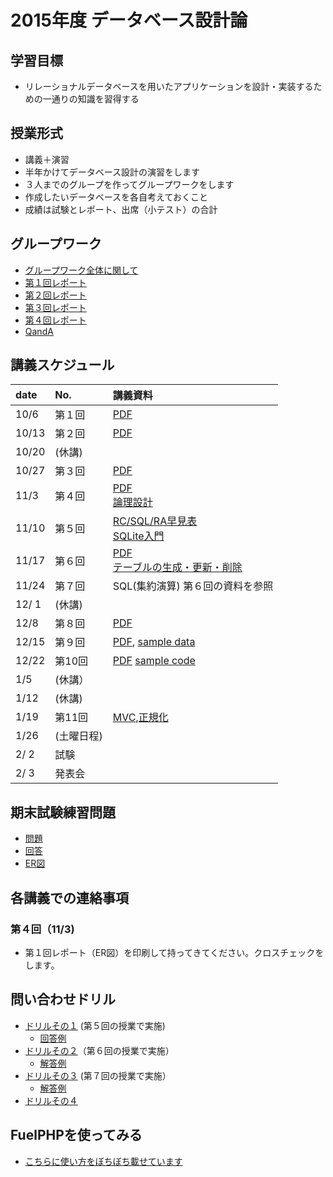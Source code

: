 2015年度 データベース設計論
====

## 学習目標
* リレーショナルデータベースを用いたアプリケーションを設計・実装するための一通りの知識を習得する

## 授業形式
* 講義＋演習
* 半年かけてデータベース設計の演習をします
 * ３人までのグループを作ってグループワークをします
 * 作成したいデータベースを各自考えておくこと
* 成績は試験とレポート、出席（小テスト）の合計

## グループワーク
* [グループワーク全体に関して](groupwork.md)
* [第１回レポート](report_no1.md)
* [第２回レポート](report_no2.md)
* [第３回レポート](report_no3.md)
* [第４回レポート](report_no4.md)
* [QandA](QandA_for_groupwork.md)

## 講義スケジュール

| date  | No. | 講義資料 |
|:------|:----|:--------|
| 10/6  | 第１回 |[PDF](pdf/1st.pdf)|
| 10/13 | 第２回 |[PDF](pdf/2nd.pdf) |
| 10/20 | (休講) | |
| 10/27 | 第３回 |[PDF](pdf/3rd.pdf) |
| 11/3 | 第４回 | [PDF](pdf/4th.pdf) <br> [論理設計](pdf/logical_design.pdf)|
| 11/10 | 第５回 |[RC/SQL/RA早見表](pdf/RC_SQL_RA_part1.pdf) <br> [SQLite入門](pdf/SQLite.pdf)|
| 11/17 | 第６回 |[PDF](pdf/5th.pdf)<br>[テーブルの生成・更新・削除](pdf/create_delete_update_sql.pdf) |
| 11/24 | 第７回 | SQL(集約演算) 第６回の資料を参照|
| 12/ 1 | (休講) | |
| 12/8 | 第８回 | [PDF](pdf/8th.pdf)|
| 12/15 | 第９回 | [PDF](pdf/9th.pdf), [sample data](sample.sql)|
| 12/22 | 第10回 | [PDF](pdf/10th.pdf) [sample code](samples.tar.gz)|
|  1/5  | (休講）| |
|  1/12 | (休講) | |
|  1/19 | 第11回|[MVC](pdf/mvc.pdf),[正規化](pdf/normalization.pdf) |
|  1/26 | (土曜日程) | |
|  2/ 2 | 試験 | |
|  2/ 3 | 発表会 | |

## 期末試験練習問題
* [問題](pdf/exercise.pdf)
* [回答](pdf/exercise_answer.pdf)
 * [ER図](pdf/exercise_ERdiagram.pdf)
## 各講義での連絡事項

### 第４回（11/3)
 * 第１回レポート（ER図）を印刷して持ってきてください。クロスチェックをします。

## 問い合わせドリル
* [ドリルその１](query_drill_1.md) (第５回の授業で実施)
  * [回答例](pdf/4th_answers.pdf)
* [ドリルその２](query_drill_2.md)（第６回の授業で実施）
  * [解答例](pdf/5th_answers.pdf)
* [ドリルその３](query_drill_3.md) (第７回の授業で実施）
  * [解答例](pdf/6th_answers.pdf)
* [ドリルその４](pdf/8th_questions.pdf)

## FuelPHPを使ってみる
* [こちらに使い方をぼちぼち載せています](fuelphp/README.md)
